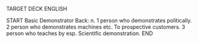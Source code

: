 TARGET DECK
ENGLISH

START
Basic
Demonstrator
Back: n. 1 person who demonstrates politically. 2 person who demonstrates machines etc. To prospective customers. 3 person who teaches by esp. Scientific demonstration.
END
